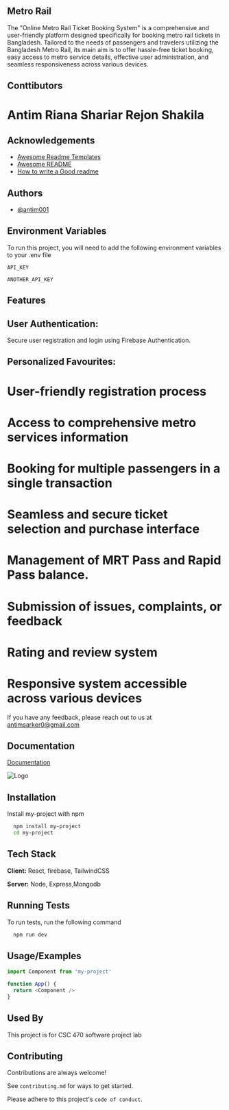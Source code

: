
## Metro Rail
The "Online Metro Rail Ticket Booking System" is a comprehensive and user-friendly platform designed specifically for booking metro rail tickets in Bangladesh. Tailored to the needs of passengers and travelers utilizing the Bangladesh Metro Rail, its main aim is to offer hassle-free ticket booking, easy access to metro service details, effective user administration, and seamless responsiveness across various devices.

## Conttibutors
 # Antim  Riana  Shariar  Rejon  Shakila







## Acknowledgements

 - [Awesome Readme Templates](https://awesomeopensource.com/project/elangosundar/awesome-README-templates)
 - [Awesome README](https://github.com/matiassingers/awesome-readme)
 - [How to write a Good readme](https://bulldogjob.com/news/449-how-to-write-a-good-readme-for-your-github-project)


## Authors

- [@antim001](https://www.github.com/antim001)







## Environment Variables

To run this project, you will need to add the following environment variables to your .env file

`API_KEY`

`ANOTHER_API_KEY`


## Features

## User Authentication: 
Secure user registration and login using Firebase Authentication.

## Personalized Favourites:
 #	User-friendly registration process
#	Access to comprehensive metro services information
# Booking for multiple passengers in a single transaction
#	Seamless and secure ticket selection and purchase interface
#	Management of MRT Pass and Rapid Pass balance.
#	Submission of issues, complaints, or feedback
#	Rating and review system
#	Responsive system accessible across various devices



If you have any feedback, please reach out to us at antimsarker0@gmail.com




## Documentation

[Documentation](https://linktodocumentation)


![Logo](https://dev-to-uploads.s3.amazonaws.com/uploads/articles/th5xamgrr6se0x5ro4g6.png)


## Installation

Install my-project with npm

```bash
  npm install my-project
  cd my-project
```
    
## Tech Stack

**Client:** React, firebase, TailwindCSS

**Server:** Node, Express,Mongodb


## Running Tests

To run tests, run the following command

```bash
  npm run dev
```


## Usage/Examples

```javascript
import Component from 'my-project'

function App() {
  return <Component />
}
```


## Used By

This project is for CSC 470 software project lab







## Contributing

Contributions are always welcome!

See `contributing.md` for ways to get started.

Please adhere to this project's `code of conduct`.





